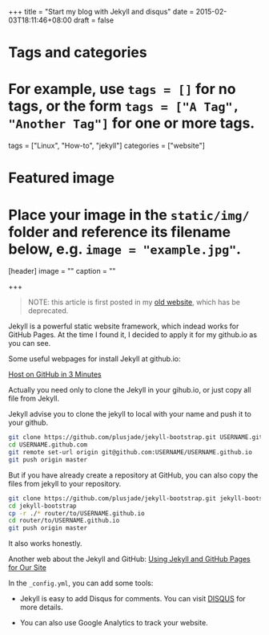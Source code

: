 +++
title = "Start my blog with Jekyll and disqus"
date = 2015-02-03T18:11:46+08:00
draft = false

# Tags and categories
# For example, use `tags = []` for no tags, or the form `tags = ["A Tag", "Another Tag"]` for one or more tags.
tags = ["Linux", "How-to", "jekyll"]
categories = ["website"]

# Featured image
# Place your image in the `static/img/` folder and reference its filename below, e.g. `image = "example.jpg"`.
[header]
image = ""
caption = ""

+++

<!-- {% include JB/setup %} -->

> NOTE: this article is first posted in my [old website](https://jyhong836.github.io/), which has be deprecated.

Jekyll is a powerful static website framework, which indead works for GitHub Pages. At the time I found it, I decided to apply it for my github.io as you can see.

Some useful webpages for install Jekyll at github.io:

[Host on GitHub in 3 Minutes](http://jekyllbootstrap.com/usage/jekyll-quick-start.html)

Actually you need only to clone the Jekyll in your gihub.io, or just copy all file from Jekyll.

Jekyll advise you to clone the jekyll to local with your name and push it to your github.

```bash
git clone https://github.com/plusjade/jekyll-bootstrap.git USERNAME.github.io
cd USERNAME.github.com 
git remote set-url origin git@github.com:USERNAME/USERNAME.github.io
git push origin master
```

But if you have already create a repository at GitHub, you can also copy the files from jekyll to your repository.

```bash
git clone https://github.com/plusjade/jekyll-bootstrap.git jekyll-bootstrap
cd jekyll-bootstrap
cp -r ./* router/to/USERNAME.github.io
cd router/to/USERNAME.github.io
git push origin master
```

It also works honestly.

Another web about the Jekyll and GitHub: [Using Jekyll and GitHub Pages for Our Site](http://www.developmentseed.org/blog/2011/09/09/jekyll-github-pages/)

In the `_config.yml`, you can add some tools:

- Jekyll is easy to add Disqus for comments. You can visit [DISQUS](https://disqus.com/websites/?utm_source=hongblog&utm_medium=Disqus-Footer) for more details.

- You can also use Google Analytics to track your website.
